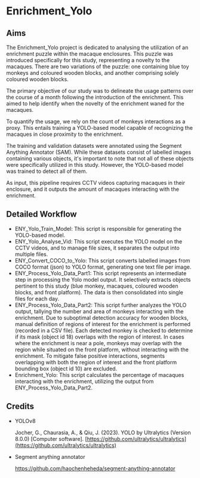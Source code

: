 # **Enrichment_Yolo**

## Aims
The Enrichment_Yolo project is dedicated to analysing the utilization of an enrichment puzzle within the macaque enclosures. 
This puzzle was introduced specifically for this study, representing a novelty to the macaques. 
There are two variations of the puzzle: one containing blue toy monkeys and coloured wooden blocks, and another comprising solely coloured wooden blocks.

The primary objective of our study was to delineate the usage patterns over the course of a month following the introduction of the enrichment. 
This aimed to help identify when the novelty of the enrichment waned for the macaques.

To quantify the usage, we rely on the count of monkeys interactions as a proxy. 
This entails training a YOLO-based model capable of recognizing the macaques in close proximity to the enrichment. 

The training and validation datasets were annotated using the Segment Anything Annotator (SAM). 
While these datasets consist of labelled images containing various objects, it's important to note that not all of these objects were specifically utilized in this study. 
However, the YOLO-based model was trained to detect all of them.

As input, this pipeline requires CCTV videos capturing macaques in their enclosure, and it outputs the amount of macaques interacting with the enrichment.

## Detailed Workflow

- ENY_Yolo_Train_Model: This script is responsible for generating the YOLO-based model.
- ENY_Yolo_Analyse_Vid: This script executes the YOLO model on the CCTV videos, and to manage file sizes, it separates the output into multiple files.
- ENY_Convert_COCO_to_Yolo: This script converts labelled images from COCO format (json) to YOLO format, generating one text file per image.
- ENY_Process_Yolo_Data_Part1: This script represents an intermediate step in processing the Yolo model output.
  It selectively extracts objects pertinent to this study (blue monkey, macaques, coloured wooden blocks, and front platform).
  The data is then consolidated into single files for each day.
- ENY_Process_Yolo_Data_Part2: This script further analyzes the YOLO output, tallying the number and area of monkeys interacting with the enrichment.
  Due to suboptimal detection accuracy for wooden blocks, manual definition of regions of interest for the enrichment is performed (recorded in a CSV file).
  Each detected monkey is checked to determine if its mask (object id 18) overlaps with the region of interest.
  In cases where the enrichment is near a pole, monkeys may overlap with the region while situated on the front platform, without interacting with the enrichment.
  To mitigate false positive interactions, segments overlapping with both the region of interest and the front platform bounding box (object id 10) are excluded.
- Enrichment_Yolo: This script calculates the percentage of macaques interacting with the enrichment, utilizing the output from ENY_Process_Yolo_Data_Part2.

## Credits
 - YOLOv8
   
   Jocher, G., Chaurasia, A., & Qiu, J. (2023). YOLO by Ultralytics (Version 8.0.0) [Computer software]. [https://github.com/ultralytics/ultralytics](https://github.com/ultralytics/ultralytics)

  - Segment anything annotator

    https://github.com/haochenheheda/segment-anything-annotator
    
     
